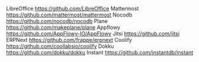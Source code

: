 LibreOffice https://github.com/LibreOffice
Mattermost https://github.com/mattermost/mattermost
Nocodb https://github.com/nocodb/nocodb
Plane https://github.com/makeplane/plane
Appflowy https://github.com/AppFlowy-IO/AppFlowy
Jitsi https://github.com/jitsi
ERPNext https://github.com/frappe/erpnext
Coolify https://github.com/coollabsio/coolify
Dokku https://github.com/dokku/dokku
Instant https://github.com/instantdb/instant
